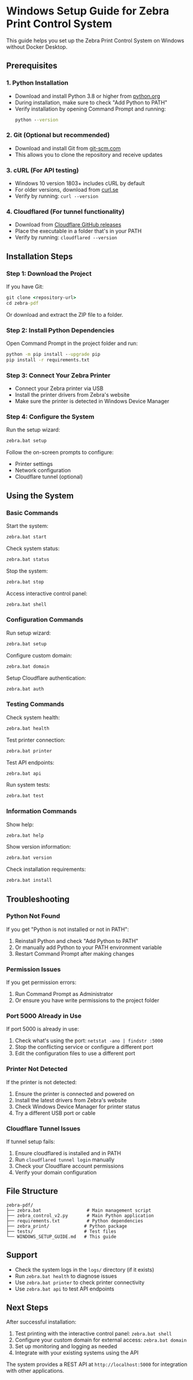 # Windows Setup Guide for Zebra Print Control System

This guide helps you set up the Zebra Print Control System on Windows without Docker Desktop.

## Prerequisites

### 1. Python Installation
- Download and install Python 3.8 or higher from [python.org](https://www.python.org/downloads/)
- During installation, make sure to check "Add Python to PATH"
- Verify installation by opening Command Prompt and running:
  ```cmd
  python --version
  ```

### 2. Git (Optional but recommended)
- Download and install Git from [git-scm.com](https://git-scm.com/downloads)
- This allows you to clone the repository and receive updates

### 3. cURL (For API testing)
- Windows 10 version 1803+ includes cURL by default
- For older versions, download from [curl.se](https://curl.se/windows/)
- Verify by running: `curl --version`

### 4. Cloudflared (For tunnel functionality)
- Download from [Cloudflare GitHub releases](https://github.com/cloudflare/cloudflared/releases)
- Place the executable in a folder that's in your PATH
- Verify by running: `cloudflared --version`

## Installation Steps

### Step 1: Download the Project
If you have Git:
```cmd
git clone <repository-url>
cd zebra-pdf
```

Or download and extract the ZIP file to a folder.

### Step 2: Install Python Dependencies
Open Command Prompt in the project folder and run:
```cmd
python -m pip install --upgrade pip
pip install -r requirements.txt
```

### Step 3: Connect Your Zebra Printer
- Connect your Zebra printer via USB
- Install the printer drivers from Zebra's website
- Make sure the printer is detected in Windows Device Manager

### Step 4: Configure the System
Run the setup wizard:
```cmd
zebra.bat setup
```

Follow the on-screen prompts to configure:
- Printer settings
- Network configuration
- Cloudflare tunnel (optional)

## Using the System

### Basic Commands

Start the system:
```cmd
zebra.bat start
```

Check system status:
```cmd
zebra.bat status
```

Stop the system:
```cmd
zebra.bat stop
```

Access interactive control panel:
```cmd
zebra.bat shell
```

### Configuration Commands

Run setup wizard:
```cmd
zebra.bat setup
```

Configure custom domain:
```cmd
zebra.bat domain
```

Setup Cloudflare authentication:
```cmd
zebra.bat auth
```

### Testing Commands

Check system health:
```cmd
zebra.bat health
```

Test printer connection:
```cmd
zebra.bat printer
```

Test API endpoints:
```cmd
zebra.bat api
```

Run system tests:
```cmd
zebra.bat test
```

### Information Commands

Show help:
```cmd
zebra.bat help
```

Show version information:
```cmd
zebra.bat version
```

Check installation requirements:
```cmd
zebra.bat install
```

## Troubleshooting

### Python Not Found
If you get "Python is not installed or not in PATH":
1. Reinstall Python and check "Add Python to PATH"
2. Or manually add Python to your PATH environment variable
3. Restart Command Prompt after making changes

### Permission Issues
If you get permission errors:
1. Run Command Prompt as Administrator
2. Or ensure you have write permissions to the project folder

### Port 5000 Already in Use
If port 5000 is already in use:
1. Check what's using the port: `netstat -ano | findstr :5000`
2. Stop the conflicting service or configure a different port
3. Edit the configuration files to use a different port

### Printer Not Detected
If the printer is not detected:
1. Ensure the printer is connected and powered on
2. Install the latest drivers from Zebra's website
3. Check Windows Device Manager for printer status
4. Try a different USB port or cable

### Cloudflare Tunnel Issues
If tunnel setup fails:
1. Ensure cloudflared is installed and in PATH
2. Run `cloudflared tunnel login` manually
3. Check your Cloudflare account permissions
4. Verify your domain configuration

## File Structure

```
zebra-pdf/
├── zebra.bat                 # Main management script
├── zebra_control_v2.py       # Main Python application
├── requirements.txt          # Python dependencies
├── zebra_print/             # Python package
├── tests/                   # Test files
└── WINDOWS_SETUP_GUIDE.md   # This guide
```

## Support

- Check the system logs in the `logs/` directory (if it exists)
- Run `zebra.bat health` to diagnose issues
- Use `zebra.bat printer` to check printer connectivity
- Use `zebra.bat api` to test API endpoints

## Next Steps

After successful installation:
1. Test printing with the interactive control panel: `zebra.bat shell`
2. Configure your custom domain for external access: `zebra.bat domain`
3. Set up monitoring and logging as needed
4. Integrate with your existing systems using the API

The system provides a REST API at `http://localhost:5000` for integration with other applications.